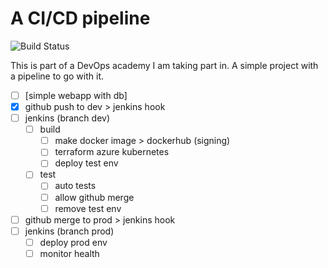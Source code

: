 # A CI/CD pipeline
![Build Status](https://jenkins-gl.bluecom.dev/buildStatus/icon?job=final-project%2Fdev)

This is part of a DevOps academy I am taking part in. A simple project with a pipeline to go with it.

- [ ] [simple webapp with db]
- [x] github push to dev > jenkins hook
- [ ] jenkins (branch dev)
  - [ ] build
    - [ ] make docker image > dockerhub (signing)
    - [ ] terraform azure kubernetes
    - [ ] deploy test env
  - [ ] test
    - [ ] auto tests
    - [ ] allow github merge
    - [ ] remove test env
- [ ] github merge to prod > jenkins hook
- [ ] jenkins (branch prod)
  - [ ] deploy prod env
  - [ ] monitor health
